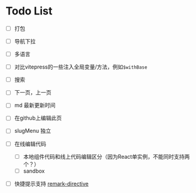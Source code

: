 # Todo List

- [ ] 打包
- [ ] 导航下拉
- [ ] 多语言
- [ ] 对比vitepress的一些注入全局变量/方法，例如`$withBase`
- [ ] 搜索
- [ ] 下一页，上一页
- [ ] md 最新更新时间
- [ ] 在github上编辑此页
- [ ] slugMenu 独立
- [ ] 在线编辑代码
	- [ ] 本地组件代码和线上代码编辑区分（因为React单实例，不能同时支持两个？）
	- [ ] sandbox
- [ ] 快捷提示支持 [remark-directive](https://github.com/remarkjs/remark-directive)



